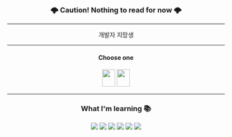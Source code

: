 <div align='center'>

### 🌩️ Caution! Nothing to read for now 🌩️

<hr>
 
개발자 지망생

<hr>

#### Choose one

<a href="https://github.com/"><img src="https://user-images.githubusercontent.com/110885515/233823488-620379a0-31ff-4fd7-95ac-19272fd68ac9.png" width="30px" height="40px"></a>
<a href="https://github.com/Yim119?tab=repositories"><img src="https://user-images.githubusercontent.com/110885515/233823861-0592c260-f0af-48c4-b7f8-207538ec3952.png" width="30px" height="40px"></a>

<hr>

### What I'm learning 📚

<img src="https://img.shields.io/badge/JavaScript-F7DF1E?style=for-the-badge&logo=javascript&logoColor=white">
<img src="https://img.shields.io/badge/node.js-339933?style=for-the-badge&logo=node.js&logoColor=white">
<img src="https://img.shields.io/badge/mongodb-47A248?style=for-the-badge&logo=mongodb&logoColor=white">
<img src="https://img.shields.io/badge/express-#000000?style=for-the-badge&logo=express&logoColor=white">
<img src="https://img.shields.io/badge/react-61DAFB?style=for-the-badge&logo=react&logoColor=white">
<img src="https://img.shields.io/badge/redux-764ABC?style=for-the-badge&logo=redux&logoColor=white">


</div>

